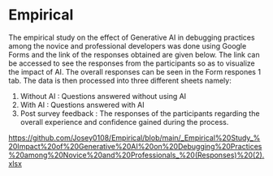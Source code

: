 # Empirical
The empirical study on the effect of Generative AI in debugging practices among the novice and professional developers was done using Google Forms and the link of the responses obtained are given below. The link can be accessed to see the responses from the participants so as to visualize the impact of AI. The overall responses can be seen in the Form respones 1 tab. The data is then processed into three different sheets namely:

1. Without AI : Questions answered without using AI
2. With AI : Questions answered with AI
3. Post survey feedback : The responses of the participants regarding the overall experience and confidence gained during the process.
   
https://github.com/Josey0108/Empirical/blob/main/_Empirical%20Study_%20Impact%20of%20Generative%20AI%20on%20Debugging%20Practices%20among%20Novice%20and%20Professionals_%20(Responses)%20(2).xlsx
